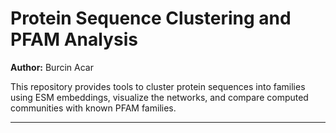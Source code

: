 # Protein Sequence Clustering and PFAM Analysis

**Author:** Burcin Acar  

This repository provides tools to cluster protein sequences into families using ESM embeddings, visualize the networks, and compare computed communities with known PFAM families.

---
